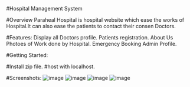 #Hospital Management System

#Overview
Paraheal Hospital is hospital website which ease the works of Hospital.It can also ease the patients to contact their consen Doctors.

#Features:
Display all Doctors profile.
Patients registration.
About Us
Photoes of Work done by Hospital.
Emergency Booking
Admin Profile.

#Getting Started:

#Install zip file.
#host with localhost.

#Screenshots:
![image](https://github.com/Sauravk0045/Hospital_Management_system/assets/170123208/c5a81cd8-a6e1-42f0-b123-818c568dc7be)
![image](https://github.com/Sauravk0045/Hospital_Management_system/assets/170123208/961d4f34-442f-46bb-91b3-4d61946ddbec)
![image](https://github.com/Sauravk0045/Hospital_Management_system/assets/170123208/db4a899b-2840-46f1-8056-a4ac2b9efdc3)
![image](https://github.com/Sauravk0045/Hospital_Management_system/assets/170123208/709c5fa2-c882-4b3c-9516-e7ae498cb49b)




